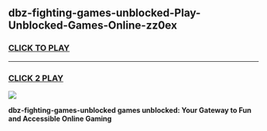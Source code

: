 
## dbz-fighting-games-unblocked-Play-Unblocked-Games-Online-zz0ex
<h3>
<a href="https://premium76.site?title=dbz-fighting-games-unblocked&ref=24A">CLICK TO PLAY</a></h3>
<hr>

<h3>
<a href="https://premium76.site?title=dbz-fighting-games-unblocked&ref=24A">CLICK 2 PLAY</a>
  
</h3>

<a href="https://premium76.site?title=dbz-fighting-games-unblocked&ref=24A"><img src="https://clearcache.store/games.png"></a>


**dbz-fighting-games-unblocked games unblocked: Your Gateway to Fun and Accessible Online Gaming**
